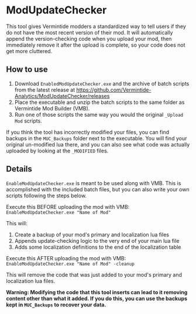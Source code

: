 # ModUpdateChecker
 
This tool gives Vermintide modders a standardized way to tell users if they do not have the most recent version of their mod. It will automatically append the version-checking code when you upload your mod, then immediately remove it after the upload is complete, so your code does not get more cluttered.

## How to use

1. Download `EnabledModUpdateChecker.exe` and the archive of batch scripts from the latest release at https://github.com/Vermintide-Analytics/ModUpdateChecker/releases
2. Place the executable and unzip the batch scripts to the same folder as Vermintide Mod Builder (VMB).
3. Run one of those scripts the same way you would the original `_Upload Mod` scripts.

If you think the tool has incorrectly modified your files, you can find backups in the `MUC_Backups` folder next to the executable. You will find your original un-modified lua there, and you can also see what code was actually uploaded by looking at the `_MODIFIED` files.

## Details
`EnableModUpdateChecker.exe` is meant to be used along with VMB. This is accomplished with the included batch files, but you can also write your own scripts following the steps below. 

Execute this BEFORE uploading the mod with VMB:
`EnableModUpdateChecker.exe "Name of Mod"`

This will:
1. Create a backup of your mod's primary and localization lua files
2. Appends update-checking logic to the very end of your main lua file
3. Adds some localization definitions to the end of the localization table

Execute this AFTER uploading the mod with VMB:
`EnableModUpdateChecker.exe "Name of Mod" -cleanup`

This will remove the code that was just added to your mod's primary and localization lua files.

**Warning: Modifying the code that this tool inserts can lead to it removing content other than what it added. If you do this, you can use the backups kept in `MUC_Backups` to recover your data.**
